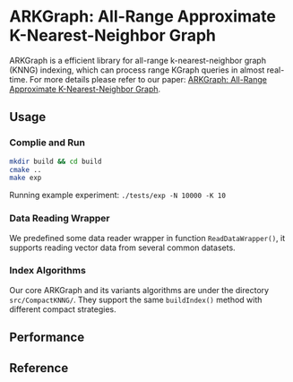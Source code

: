 # ARKGraph: All-Range Approximate K-Nearest-Neighbor Graph

ARKGraph is a efficient library for all-range k-nearest-neighbor graph (KNNG) indexing, which can process range KGraph queries in almost real-time. For more details please refer to our paper: [ARKGraph: All-Range Approximate K-Nearest-Neighbor Graph](https://dl.acm.org/doi/10.14778/3603581.3603601).


## Usage

### Complie and Run

```bash
mkdir build && cd build
cmake ..
make exp
```

Running example experiment: `./tests/exp -N 10000 -K 10`

### Data Reading Wrapper

We predefined some data reader wrapper in function `ReadDataWrapper()`, it supports reading vector data from several common datasets.

### Index Algorithms

Our core ARKGraph and its variants algorithms are under the directory `src/CompactKNNG/`. They support the same `buildIndex()` method with different compact strategies.

## Performance

## Reference
